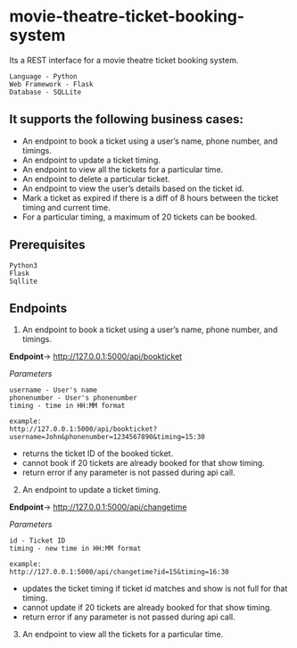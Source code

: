 # movie-theatre-ticket-booking-system

Its a REST interface for a movie theatre ticket booking system.
```
Language - Python
Web Framework - Flask
Database - SQLLite
```

## It supports the following business cases:
- An endpoint to book a ticket using a user’s name, phone number, and timings.
- An endpoint to update a ticket timing.
- An endpoint to view all the tickets for a particular time.
- An endpoint to delete a particular ticket.
- An endpoint to view the user’s details based on the ticket id.
- Mark a ticket as expired if there is a diff of 8 hours between the ticket timing and current time.
- For a particular timing, a maximum of 20 tickets can be booked.

## Prerequisites

```
Python3
Flask
Sqllite
```

## Endpoints

1. An endpoint to book a ticket using a user’s name, phone number, and timings.

**Endpoint**-> http://127.0.0.1:5000/api/bookticket

*Parameters*
```
username - User's name
phonenumber - User's phonenumber
timing - time in HH:MM format

example: 
http://127.0.0.1:5000/api/bookticket?username=John&phonenumber=1234567890&timing=15:30
```

- returns the ticket ID of the booked ticket.
- cannot book if 20 tickets are already booked for that show timing.
- return error if any parameter is not passed during api call.

2. An endpoint to update a ticket timing.

**Endpoint**-> http://127.0.0.1:5000/api/changetime

*Parameters*
```
id - Ticket ID
timing - new time in HH:MM format

example: 
http://127.0.0.1:5000/api/changetime?id=15&timing=16:30
```

- updates the ticket timing if ticket id matches and show is not full for that timing.
- cannot update if 20 tickets are already booked for that show timing.
- return error if any parameter is not passed during api call.

3. An endpoint to view all the tickets for a particular time.



